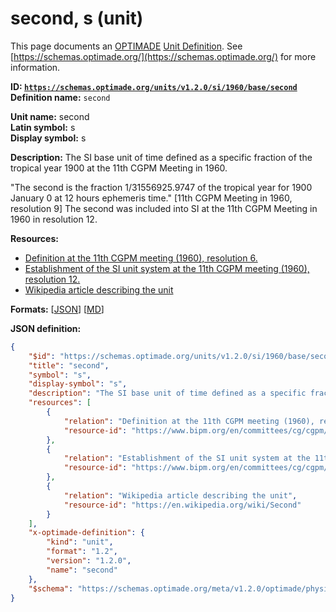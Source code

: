 # second, s (unit)
This page documents an [OPTIMADE](https://www.optimade.org/) [Unit Definition](https://schemas.optimade.org/#definitions). See [https://schemas.optimade.org/](https://schemas.optimade.org/) for more information.

**ID: [`https://schemas.optimade.org/units/v1.2.0/si/1960/base/second`](https://schemas.optimade.org/units/v1.2.0/si/1960/base/second)**  
**Definition name:** `second`

**Unit name:** second  
**Latin symbol:** s  
**Display symbol:** s  
  
**Description:** The SI base unit of time defined as a specific fraction of the tropical year 1900 at the 11th CGPM Meeting in 1960.

"The second is the fraction 1/31556925.9747 of the tropical year for 1900 January 0 at 12 hours ephemeris time." [11th CGPM Meeting in 1960, resolution 9]
The second was included into SI at the 11th CGPM Meeting in 1960 in resolution 12.

**Resources:**

- [Definition at the 11th CGPM meeting (1960), resolution 6.](https://www.bipm.org/en/committees/cg/cgpm/11-1960/resolution-6)
- [Establishment of the SI unit system at the 11th CGPM meeting (1960), resolution 12.](https://www.bipm.org/en/committees/cg/cgpm/11-1960/resolution-12)
- [Wikipedia article describing the unit](https://en.wikipedia.org/wiki/Second)


**Formats:** [[JSON](second.json)] [[MD](second.md)]

**JSON definition:**

``` json
{
    "$id": "https://schemas.optimade.org/units/v1.2.0/si/1960/base/second",
    "title": "second",
    "symbol": "s",
    "display-symbol": "s",
    "description": "The SI base unit of time defined as a specific fraction of the tropical year 1900 at the 11th CGPM Meeting in 1960.\n\n\"The second is the fraction 1/31556925.9747 of the tropical year for 1900 January 0 at 12 hours ephemeris time.\" [11th CGPM Meeting in 1960, resolution 9]\nThe second was included into SI at the 11th CGPM Meeting in 1960 in resolution 12.",
    "resources": [
        {
            "relation": "Definition at the 11th CGPM meeting (1960), resolution 6.",
            "resource-id": "https://www.bipm.org/en/committees/cg/cgpm/11-1960/resolution-6"
        },
        {
            "relation": "Establishment of the SI unit system at the 11th CGPM meeting (1960), resolution 12.",
            "resource-id": "https://www.bipm.org/en/committees/cg/cgpm/11-1960/resolution-12"
        },
        {
            "relation": "Wikipedia article describing the unit",
            "resource-id": "https://en.wikipedia.org/wiki/Second"
        }
    ],
    "x-optimade-definition": {
        "kind": "unit",
        "format": "1.2",
        "version": "1.2.0",
        "name": "second"
    },
    "$schema": "https://schemas.optimade.org/meta/v1.2.0/optimade/physical_unit_definition.md"
}
```